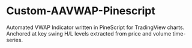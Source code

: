 # Custom-AAVWAP-Pinescript
Automated VWAP Indicator written in PineScript for TradingView charts. Anchored at key swing H/L levels extracted from price and volume time-series.
